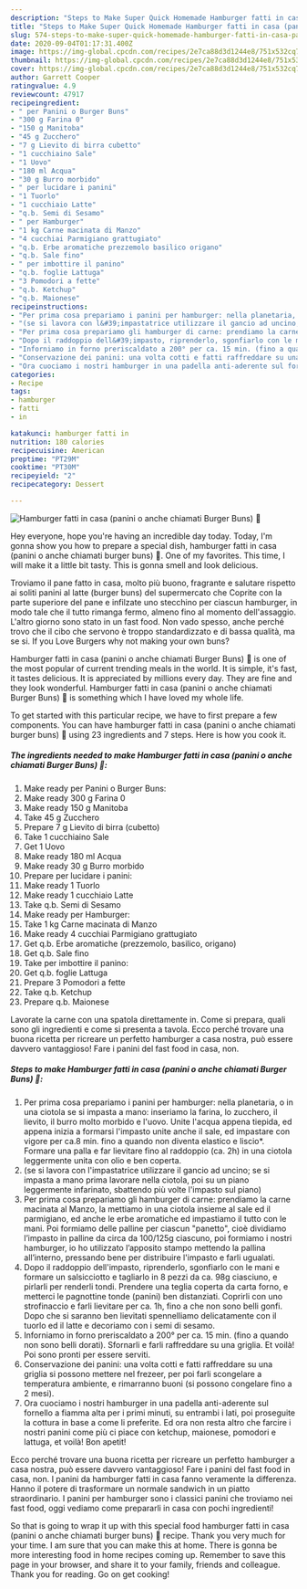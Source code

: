 ```yaml
---
description: "Steps to Make Super Quick Homemade Hamburger fatti in casa (panini o anche chiamati Burger Buns) 🍔"
title: "Steps to Make Super Quick Homemade Hamburger fatti in casa (panini o anche chiamati Burger Buns) 🍔"
slug: 574-steps-to-make-super-quick-homemade-hamburger-fatti-in-casa-panini-o-anche-chiamati-burger-buns
date: 2020-09-04T01:17:31.400Z
image: https://img-global.cpcdn.com/recipes/2e7ca88d3d1244e8/751x532cq70/hamburger-fatti-in-casa-panini-o-anche-chiamati-burger-buns-🍔-recipe-main-photo.jpg
thumbnail: https://img-global.cpcdn.com/recipes/2e7ca88d3d1244e8/751x532cq70/hamburger-fatti-in-casa-panini-o-anche-chiamati-burger-buns-🍔-recipe-main-photo.jpg
cover: https://img-global.cpcdn.com/recipes/2e7ca88d3d1244e8/751x532cq70/hamburger-fatti-in-casa-panini-o-anche-chiamati-burger-buns-🍔-recipe-main-photo.jpg
author: Garrett Cooper
ratingvalue: 4.9
reviewcount: 47917
recipeingredient:
- " per Panini o Burger Buns"
- "300 g Farina 0"
- "150 g Manitoba"
- "45 g Zucchero"
- "7 g Lievito di birra cubetto"
- "1 cucchiaino Sale"
- "1 Uovo"
- "180 ml Acqua"
- "30 g Burro morbido"
- " per lucidare i panini"
- "1 Tuorlo"
- "1 cucchiaio Latte"
- "q.b. Semi di Sesamo"
- " per Hamburger"
- "1 kg Carne macinata di Manzo"
- "4 cucchiai Parmigiano grattugiato"
- "q.b. Erbe aromatiche prezzemolo basilico origano"
- "q.b. Sale fino"
- " per imbottire il panino"
- "q.b. foglie Lattuga"
- "3 Pomodori a fette"
- "q.b. Ketchup"
- "q.b. Maionese"
recipeinstructions:
- "Per prima cosa prepariamo i panini per hamburger: nella planetaria, o in una ciotola se si impasta a mano: inseriamo la farina, lo zucchero, il lievito, il burro molto morbido e l&#39;uovo. Unite l&#39;acqua appena tiepida, ed appena inizia a formarsi l&#39;impasto unite anche il sale, ed impastare con vigore per ca.8 min. fino a quando non diventa elastico e liscio*. Formare una palla e far lievitare fino al raddoppio (ca. 2h) in una ciotola leggermente unita con olio e ben coperta."
- "(se si lavora con l&#39;impastatrice utilizzare il gancio ad uncino; se si impasta a mano prima lavorare nella ciotola, poi su un piano leggermente infarinato, sbattendo più volte l&#39;impasto sul piano)"
- "Per prima cosa prepariamo gli hamburger di carne: prendiamo la carne macinata al Manzo, la mettiamo in una ciotola insieme al sale ed il parmigiano, ed anche le erbe aromatiche ed impastiamo il tutto con le mani. Poi formiamo delle palline per ciascun &#34;panetto&#34;, cioè dividiamo l’impasto in palline da circa da 100/125g ciascuno, poi formiamo i nostri hamburger, io ho utilizzato l’apposito stampo mettendo la pallina all’interno, pressando bene per distribuire l&#39;impasto e farli ugualati."
- "Dopo il raddoppio dell&#39;impasto, riprenderlo, sgonfiarlo con le mani e formare un salsicciotto e tagliarlo in 8 pezzi da ca. 98g ciasciuno, e pirlarli per renderli tondi. Prendere una teglia coperta da carta forno, e metterci le pagnottine tonde (panini) ben distanziati. Coprirli con uno strofinaccio e farli lievitare per ca. 1h, fino a che non sono belli gonfi. Dopo che si saranno ben lievitati spennelliamo delicatamente con il tuorlo ed il latte e decoriamo con i semi di sesamo."
- "Inforniamo in forno preriscaldato a 200° per ca. 15 min. (fino a quando non sono belli dorati). Sfornarli e farli raffreddare su una griglia. Et voilà! Poi sono pronti per essere serviti."
- "Conservazione dei panini: una volta cotti e fatti raffreddare su una griglia si possono mettere nel frezeer, per poi farli scongelare a temperatura ambiente, e rimarranno buoni (si possono congelare fino a 2 mesi)."
- "Ora cuociamo i nostri hamburger in una padella anti-aderente sul fornello a fiamma alta per i primi minuti, su entrambi i lati, poi proseguite la cottura in base a come li preferite. Ed ora non resta altro che farcire i nostri panini come più ci piace con ketchup, maionese, pomodori e lattuga, et voilà! Bon apetit!"
categories:
- Recipe
tags:
- hamburger
- fatti
- in

katakunci: hamburger fatti in 
nutrition: 180 calories
recipecuisine: American
preptime: "PT29M"
cooktime: "PT30M"
recipeyield: "2"
recipecategory: Dessert

---
```



![Hamburger fatti in casa (panini o anche chiamati Burger Buns) 🍔](https://img-global.cpcdn.com/recipes/2e7ca88d3d1244e8/751x532cq70/hamburger-fatti-in-casa-panini-o-anche-chiamati-burger-buns-🍔-recipe-main-photo.jpg)

Hey everyone, hope you're having an incredible day today. Today, I'm gonna show you how to prepare a special dish, hamburger fatti in casa (panini o anche chiamati burger buns) 🍔. One of my favorites. This time, I will make it a little bit tasty. This is gonna smell and look delicious.

Troviamo il pane fatto in casa, molto più buono, fragrante e salutare rispetto ai soliti panini al latte (burger buns) del supermercato che Coprite con la parte superiore del pane e infilzate uno stecchino per ciascun hamburger, in modo tale che il tutto rimanga fermo, almeno fino al momento dell&#39;assaggio. L&#39;altro giorno sono stato in un fast food. Non vado spesso, anche perché trovo che il cibo che servono è troppo standardizzato e di bassa qualità, ma se si. If you Love Burgers why not making your own buns?

Hamburger fatti in casa (panini o anche chiamati Burger Buns) 🍔 is one of the most popular of current trending meals in the world. It is simple, it's fast, it tastes delicious. It is appreciated by millions every day. They are fine and they look wonderful. Hamburger fatti in casa (panini o anche chiamati Burger Buns) 🍔 is something which I have loved my whole life.


To get started with this particular recipe, we have to first prepare a few components. You can have hamburger fatti in casa (panini o anche chiamati burger buns) 🍔 using 23 ingredients and 7 steps. Here is how you cook it.

<!--inarticleads1-->

##### The ingredients needed to make Hamburger fatti in casa (panini o anche chiamati Burger Buns) 🍔:

1. Make ready  per Panini o Burger Buns:
1. Make ready 300 g Farina 0
1. Make ready 150 g Manitoba
1. Take 45 g Zucchero
1. Prepare 7 g Lievito di birra (cubetto)
1. Take 1 cucchiaino Sale
1. Get 1 Uovo
1. Make ready 180 ml Acqua
1. Make ready 30 g Burro morbido
1. Prepare  per lucidare i panini:
1. Make ready 1 Tuorlo
1. Make ready 1 cucchiaio Latte
1. Take q.b. Semi di Sesamo
1. Make ready  per Hamburger:
1. Take 1 kg Carne macinata di Manzo
1. Make ready 4 cucchiai Parmigiano grattugiato
1. Get q.b. Erbe aromatiche (prezzemolo, basilico, origano)
1. Get q.b. Sale fino
1. Take  per imbottire il panino:
1. Get q.b. foglie Lattuga
1. Prepare 3 Pomodori a fette
1. Take q.b. Ketchup
1. Prepare q.b. Maionese


Lavorate la carne con una spatola direttamente in. Come si prepara, quali sono gli ingredienti e come si presenta a tavola. Ecco perché trovare una buona ricetta per ricreare un perfetto hamburger a casa nostra, può essere davvero vantaggioso! Fare i panini del fast food in casa, non. 

<!--inarticleads2-->

##### Steps to make Hamburger fatti in casa (panini o anche chiamati Burger Buns) 🍔:

1. Per prima cosa prepariamo i panini per hamburger: nella planetaria, o in una ciotola se si impasta a mano: inseriamo la farina, lo zucchero, il lievito, il burro molto morbido e l&#39;uovo. Unite l&#39;acqua appena tiepida, ed appena inizia a formarsi l&#39;impasto unite anche il sale, ed impastare con vigore per ca.8 min. fino a quando non diventa elastico e liscio*. Formare una palla e far lievitare fino al raddoppio (ca. 2h) in una ciotola leggermente unita con olio e ben coperta.
1. (se si lavora con l&#39;impastatrice utilizzare il gancio ad uncino; se si impasta a mano prima lavorare nella ciotola, poi su un piano leggermente infarinato, sbattendo più volte l&#39;impasto sul piano)
1. Per prima cosa prepariamo gli hamburger di carne: prendiamo la carne macinata al Manzo, la mettiamo in una ciotola insieme al sale ed il parmigiano, ed anche le erbe aromatiche ed impastiamo il tutto con le mani. Poi formiamo delle palline per ciascun &#34;panetto&#34;, cioè dividiamo l’impasto in palline da circa da 100/125g ciascuno, poi formiamo i nostri hamburger, io ho utilizzato l’apposito stampo mettendo la pallina all’interno, pressando bene per distribuire l&#39;impasto e farli ugualati.
1. Dopo il raddoppio dell&#39;impasto, riprenderlo, sgonfiarlo con le mani e formare un salsicciotto e tagliarlo in 8 pezzi da ca. 98g ciasciuno, e pirlarli per renderli tondi. Prendere una teglia coperta da carta forno, e metterci le pagnottine tonde (panini) ben distanziati. Coprirli con uno strofinaccio e farli lievitare per ca. 1h, fino a che non sono belli gonfi. Dopo che si saranno ben lievitati spennelliamo delicatamente con il tuorlo ed il latte e decoriamo con i semi di sesamo.
1. Inforniamo in forno preriscaldato a 200° per ca. 15 min. (fino a quando non sono belli dorati). Sfornarli e farli raffreddare su una griglia. Et voilà! Poi sono pronti per essere serviti.
1. Conservazione dei panini: una volta cotti e fatti raffreddare su una griglia si possono mettere nel frezeer, per poi farli scongelare a temperatura ambiente, e rimarranno buoni (si possono congelare fino a 2 mesi).
1. Ora cuociamo i nostri hamburger in una padella anti-aderente sul fornello a fiamma alta per i primi minuti, su entrambi i lati, poi proseguite la cottura in base a come li preferite. Ed ora non resta altro che farcire i nostri panini come più ci piace con ketchup, maionese, pomodori e lattuga, et voilà! Bon apetit!


Ecco perché trovare una buona ricetta per ricreare un perfetto hamburger a casa nostra, può essere davvero vantaggioso! Fare i panini del fast food in casa, non. I panini da hamburger fatti in casa fanno veramente la differenza. Hanno il potere di trasformare un normale sandwich in un piatto straordinario. I panini per hamburger sono i classici panini che troviamo nei fast food, oggi vediamo come prepararli in casa con pochi ingredienti! 

So that is going to wrap it up with this special food hamburger fatti in casa (panini o anche chiamati burger buns) 🍔 recipe. Thank you very much for your time. I am sure that you can make this at home. There is gonna be more interesting food in home recipes coming up. Remember to save this page in your browser, and share it to your family, friends and colleague. Thank you for reading. Go on get cooking!
